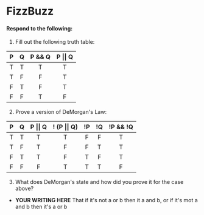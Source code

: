 # FizzBuzz
#### Respond to the following:

1. Fill out the following truth table:

| P  | Q  | P && Q | P \|\| Q |
|:--:|:--:|:------:|:--------:|
| T  | T  |   T    |    T     |
| T  | F  |   F    |    T     |
| F  | T  |   F    |    T     |
| F  | F  |   T    |    F     |


2. Prove a version of DeMorgan's Law:

| P  | Q  | P \|\| Q | ! (P \|\| Q) | !P | !Q | !P && !Q |
|:--:|:--:|:--------:|:------------:|:--:|:--:|:--------:|
| T  | T  |    T     |      T       |  F |  F |    T     |
| T  | F  |    T     |      F       |  F |  T |    T     |
| F  | T  |    T     |      F       |  T |  F |    T     |
| F  | F  |    F     |      T       |  T |  T |    F     |

3. What does DeMorgan's state and how did you prove it for the case above?
  * **YOUR WRITING HERE**
That if it's not a or b then it a and b, or if it's mot a and b then it's a or b
